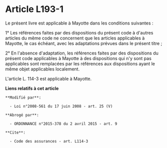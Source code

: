 # Article L193-1

Le présent livre est applicable à Mayotte dans les conditions suivantes : 

1° Les références faites par des dispositions du présent code à d'autres articles du même code ne concernent que les articles
applicables à Mayotte, le cas échéant, avec les adaptations prévues dans le présent titre ; 

2° En l'absence d'adaptation, les références faites par des dispositions du présent code applicables à Mayotte à des
dispositions qui n'y sont pas applicables sont remplacées par les références aux dispositions ayant le même objet applicables
localement.

L'article L. 114-3 est applicable à Mayotte.

**Liens relatifs à cet article**

	**Modifié par**:

	  - Loi n°2008-561 du 17 juin 2008 - art. 25 (V)

	**Abrogé par**:

	  - ORDONNANCE n°2015-378 du 2 avril 2015 - art. 9

	**Cite**:

	  - Code des assurances - art. L114-3
